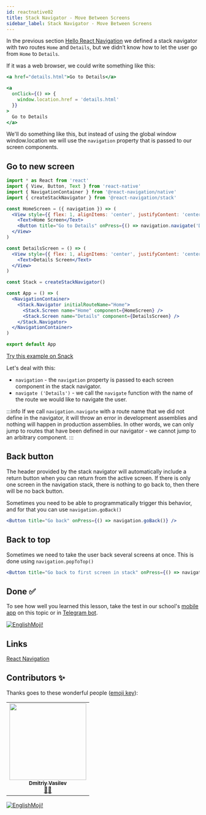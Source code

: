 ```yaml
---
id: reactnative02
title: Stack Navigator - Move Between Screens
sidebar_label: Stack Navigator - Move Between Screens
---
```


In the previous section [Hello React Navigation](https://www.jscamp.app/docs/react-navigation/reactnative01) we defined a stack navigator with two routes `Home` and `Details`, but we didn’t know how to let the user go from `Home` to `Details`.

If it was a web browser, we could write something like this:

```jsx
<a href="details.html">Go to Details</a>
```

```jsx
<a
  onClick={() => {
    window.location.href = 'details.html'
  }}
>
  Go to Details
</a>
```
We'll do something like this, but instead of using the global window window.location we will use the `navigation` property that is passed to our screen components.

## Go to new screen

```jsx {6,9} title="App.js" 
import * as React from 'react'
import { View, Button, Text } from 'react-native'
import { NavigationContainer } from '@react-navigation/native'
import { createStackNavigator } from '@react-navigation/stack'

const HomeScreen = ({ navigation }) => (
  <View style={{ flex: 1, alignItems: 'center', justifyContent: 'center' }}>
    <Text>Home Screen</Text>
    <Button title="Go to Details" onPress={() => navigation.navigate('Details')} />
  </View>
)

const DetailsScreen = () => (
  <View style={{ flex: 1, alignItems: 'center', justifyContent: 'center' }}>
    <Text>Details Screen</Text>
  </View>
)

const Stack = createStackNavigator()

const App = () => (
  <NavigationContainer>
    <Stack.Navigator initialRouteName="Home">
      <Stack.Screen name="Home" component={HomeScreen} />
      <Stack.Screen name="Details" component={DetailsScreen} />
    </Stack.Navigator>
  </NavigationContainer>
)

export default App
```

[Try this example on Snack](https://snack.expo.io/?platform=android&name=Hello%20React%20Navigation%20%7C%20React%20Navigation&dependencies=%40expo%2Fvector-icons%40*%2C%40react-native-community%2Fmasked-view%40*%2Creact-native-gesture-handler%40*%2Creact-native-pager-view%40*%2Creact-native-paper%40%5E4.7.2%2Creact-native-reanimated%40*%2Creact-native-safe-area-context%40*%2Creact-native-screens%40*%2Creact-native-tab-view%40%5E3.0.0%2C%40react-navigation%2Fbottom-tabs%40%5E6.0.0-next.1%2C%40react-navigation%2Fdrawer%40%5E6.0.0-next.1%2C%40react-navigation%2Fmaterial-bottom-tabs%40%5E6.0.0-next.1%2C%40react-navigation%2Fmaterial-top-tabs%40%5E6.0.0-next.1%2C%40react-navigation%2Fnative%40%5E6.0.0-next.1%2C%40react-navigation%2Fstack%40%5E6.0.0-next.6&hideQueryParams=true&sourceUrl=https%3A%2F%2Freactnavigation.org%2Fexamples%2F6.x%2Fnew-screen.js)

Let's deal with this:

- `navigation` - the `navigation` property is passed to each screen component in the stack navigator.
- `navigate ('Details')` - we call the `navigate` function with the name of the route we would like to navigate the user.

:::info
If we call `navigation.navigate` with a route name that we did not define in the navigator, it will throw an error in development assemblies and nothing will happen in production assemblies. In other words, we can only jump to routes that have been defined in our navigator - we cannot jump to an arbitrary component.
:::

## Back button
The header provided by the stack navigator will automatically include a return button when you can return from the active screen. If there is only one screen in the navigation stack, there is nothing to go back to, then there will be no back button.

Sometimes you need to be able to programmatically trigger this behavior, and for that you can use `navigation.goBack()`

```jsx
<Button title="Go back" onPress={() => navigation.goBack()} />
```

## Back to top
Sometimes we need to take the user back several screens at once. This is done using `navigation.popToTop()`

```jsx
<Button title="Go back to first screen in stack" onPress={() => navigation.popToTop()} />
```


## Done ✅

To see how well you learned this lesson, take the test in our school's [mobile app](http://onelink.to/njhc95) on this topic or in [Telegram bot](https://t.me/javascriptcamp_bot).


[![EnglishMoji!](/img/logo/englishmoji.png)](https://apps.apple.com/kz/app/englishmoji/id6450254885)

## Links

[React Navigation](https://reactnavigation.org/docs/6.x/navigating)

## Contributors ✨

Thanks goes to these wonderful people ([emoji key](https://allcontributors.org/docs/en/emoji-key)):

<table>
  <tr>
    <td align="center"><a href="https://fullstackserverless.github.io/"><img src="https://avatars0.githubusercontent.com/u/6774813?v=4?s=200" width="200px;" alt=""/><br /><sub><b>Dmitriy Vasilev</b></sub></a><br /> <a href="https://github.com/gHashTag/react-native-village/commits?author=gHashTag" title="Documentation">📖💲</a></td>
  </tr>
</table>

[![EnglishMoji!](/img/logo/englishmoji.png)](https://apps.apple.com/kz/app/englishmoji/id6450254885)
